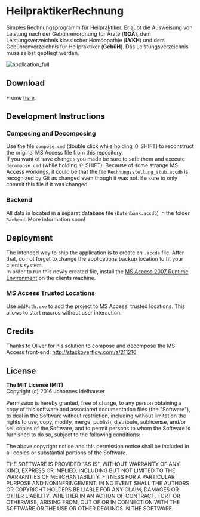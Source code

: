 # HeilpraktikerRechnung
Simples Rechnungsprogramm für Heilpraktiker. Erlaubt die Ausweisung von Leistung nach der Gebührenordnung für Ärzte (**GOÄ**), dem Leistungsverzeichnis klassischer Homöopathie (**LVKH**) und dem Gebührenverzeichnis für Heilpraktiker (**GebüH**). Das Leistungsverzeichnis muss selbst gepflegt werden.

![application_full](https://cloud.githubusercontent.com/assets/6048968/13897856/69c46fe0-edc0-11e5-8b52-1951d2faf560.PNG)

## Download
Frome [here](https://github.com/jidel/HeilpraktikerRechnung/releases).

## Development Instructions
### Composing and Decomposing
Use the file ``compose.cmd`` (double click while holding ⇧ SHIFT) to reconstruct the original MS Access file from this repository.  
If you want ot save changes you made be sure to safe them and execute ``decompose.cmd`` (while holding ⇧ SHIFT).
Because of some strange MS Access workings, it could be that the file ``Rechnungsstellung_stub.accdb`` is recognized by Git as changed even though it was not. Be sure to only commit this file if it was changed.

### Backend
All data is located in a separat database file (``Datenbank.accdb``) in the folder ``Backend``.
More information soon!

## Deployment
The intended way to ship the application is to create an ``.accde`` file. After that, do not forget to change the applications backup location to fit your clients system.  
In order to run this newly created file, install the [MS Access 2007 Runtime Environment](https://www.microsoft.com/download/details.aspx?id=4438) on the clients machine.

### MS Access Trusted Locations
Use ``AddPath.exe`` to add the project to MS Access' trusted locations. This allows to start macros without user interaction. 

## Credits
Thanks to Oliver for his solution to compose and decompose the MS Access front-end: http://stackoverflow.com/a/211210

## License
**The MIT License (MIT)**  
Copyright (c) 2016 Johannes Idelhauser

Permission is hereby granted, free of charge, to any person obtaining a copy of this software and associated documentation files (the "Software"), to deal in the Software without restriction, including without limitation the rights to use, copy, modify, merge, publish, distribute, sublicense, and/or sell copies of the Software, and to permit persons to whom the Software is furnished to do so, subject to the following conditions:

The above copyright notice and this permission notice shall be included in all copies or substantial portions of the Software.

THE SOFTWARE IS PROVIDED "AS IS", WITHOUT WARRANTY OF ANY KIND, EXPRESS OR IMPLIED, INCLUDING BUT NOT LIMITED TO THE WARRANTIES OF MERCHANTABILITY, FITNESS FOR A PARTICULAR PURPOSE AND NONINFRINGEMENT. IN NO EVENT SHALL THE AUTHORS OR COPYRIGHT HOLDERS BE LIABLE FOR ANY CLAIM, DAMAGES OR OTHER LIABILITY, WHETHER IN AN ACTION OF CONTRACT, TORT OR OTHERWISE, ARISING FROM, OUT OF OR IN CONNECTION WITH THE SOFTWARE OR THE USE OR OTHER DEALINGS IN THE SOFTWARE.
